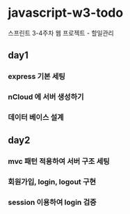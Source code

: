 # javascript-w3-todo
스프린트 3-4주차 웹 프로젝트 - 할일관리

## day1

### express 기본 세팅
### nCloud 에 서버 생성하기
### 데이터 베이스 설계


## day2

### mvc 패턴 적용하여 서버 구조 세팅
### 회원가입, login, logout 구현
### session 이용하여 login 검증

